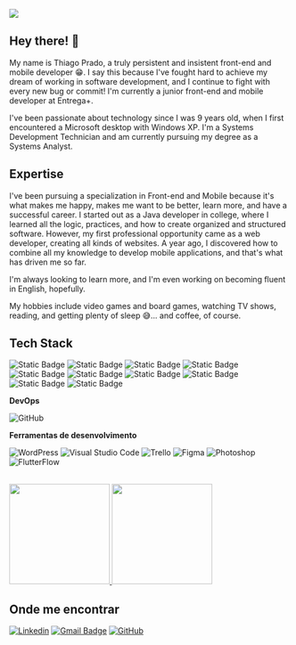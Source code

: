 ![](https://komarev.com/ghpvc/?username=pradoui&color=006bed)

## Hey there! 🔷

My name is Thiago Prado, a truly persistent and insistent front-end and mobile developer 😁. I say this because I've fought hard to achieve my dream of working in software development, and I continue to fight with every new bug or commit!
I'm currently a junior front-end and mobile developer at Entrega+.

I've been passionate about technology since I was 9 years old, when I first encountered a Microsoft desktop with Windows XP. I'm a Systems Development Technician and am currently pursuing my degree as a Systems Analyst.

## Expertise

I've been pursuing a specialization in Front-end and Mobile because it's what makes me happy, makes me want to be better, learn more, and have a successful career. I started out as a Java developer in college, where I learned all the logic, practices, and how to create organized and structured software. However, my first professional opportunity came as a web developer, creating all kinds of websites. A year ago, I discovered how to combine all my knowledge to develop mobile applications, and that's what has driven me so far.

I'm always looking to learn more, and I'm even working on becoming fluent in English, hopefully.

My hobbies include video games and board games, watching TV shows, reading, and getting plenty of sleep 😅... and coffee, of course.

## Tech Stack

![Static Badge](https://img.shields.io/badge/Flutter?style=for-the-badge&logo=flutter&logoColor=%2375A6FA&color=%23071017)
![Static Badge](https://img.shields.io/badge/Dart?style=for-the-badge&logo=dart&logoColor=%2375A6FA&color=%23071017)
![Static Badge](https://img.shields.io/badge/Firebase?style=for-the-badge&logo=firebase&logoColor=%2375A6FA&color=%23071017)
![Static Badge](https://img.shields.io/badge/Java?style=for-the-badge&logo=java&logoColor=%2375A6FA&color=%23071017)
![Static Badge](https://img.shields.io/badge/HTML5?style=for-the-badge&logo=html&logoColor=%2375A6FA&color=%23071017)
![Static Badge](https://img.shields.io/badge/CSS?style=for-the-badge&logo=css&logoColor=%2375A6FA&color=%23071017)
![Static Badge](https://img.shields.io/badge/Bootstrap?style=for-the-badge&logo=bootstrap&logoColor=%2375A6FA&color=%23071017)
![Static Badge](https://img.shields.io/badge/Tailwind%20CSS?style=for-the-badge&logo=tailwind&logoColor=%2375A6FA&color=%23071017)
![Static Badge](https://img.shields.io/badge/Typescript?style=for-the-badge&logo=typescript&logoColor=%2375A6FA&color=%23071017)
![Static Badge](https://img.shields.io/badge/Figma?style=for-the-badge&logo=figma&logoColor=%2375A6FA&color=%23071017)

**DevOps**

![GitHub](https://img.shields.io/badge/-GitHub-333333?style=flat&logo=github)

**Ferramentas de desenvolvimento**

![WordPress](https://img.shields.io/badge/-WordPress-333333?style=flat&logo=wordpress&logoColor=007ACC)
![Visual Studio Code](https://img.shields.io/badge/-Visual%20Studio%20Code-333333?style=flat&logo=visual-studio-code&logoColor=007ACC)
![Trello](https://img.shields.io/badge/-Trello-333333?style=flat&logo=trello&logoColor=007ACC)
![Figma](https://img.shields.io/badge/-Figma-333333?style=flat&logo=figma&logoColor=007ACC)
![Photoshop](https://img.shields.io/badge/-Photoshop-333333?style=flat&logo=photoshop&logoColor=007ACC)
![FlutterFlow](https://img.shields.io/badge/-FlutterFlow-333333?style=flat&logo=flutterflow&logoColor=007ACC)

<br/>

<a href="https://github.com/pradoui" title="Perfil do Thiago">
  <img height="180em" src="https://github-readme-stats.vercel.app/api?username=pradoui&show_icons=true&title_color=fff&text_color=fff&icon_color=1190CB&bg_color=06171F&cache_seconds=2300" />
</a>



<a href="https://github.com/pradoui" title="Perfil do Thiago">
  <img height="180em" src="https://github-readme-stats.vercel.app/api/top-langs/?username=pradoui&show_icons=true&title_color=fff&text_color=fff&icon_color=1190CB&bg_color=06171F&cache_seconds=2300" />
</a>

## Onde me encontrar

[![Linkedin](https://img.shields.io/badge/-thiagopradodev-blue?style=flat-square&logo=Linkedin&logoColor=white&link=https://linkedin.com/in/thiagopradodev)](https://linkedin.com/in/thiagopradodev)
[![Gmail Badge](https://img.shields.io/badge/-profissional@thiagopradodev.tech-006bed?style=flat-square&logo=Gmail&logoColor=white&link=mailto:profissional@thiagopradodev.tech)](mailto:profissional@thiagopradodev.tech)
[![GitHub](https://img.shields.io/github/followers/pradoui?label=follow&style=social)](https://github.com/pradoui)
